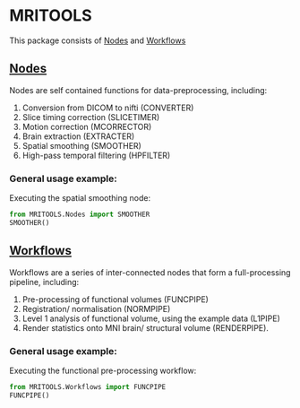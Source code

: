 # MRITOOLS
This package consists of [Nodes](/MRITOOLS/Nodes) and [Workflows](/MRITOOLS/Workflows)

## [Nodes](/MRITOOLS/Nodes)
Nodes are self contained functions for data-preprocessing, including:
1. Conversion from DICOM to nifti (CONVERTER)
2. Slice timing correction (SLICETIMER)
3. Motion correction (MCORRECTOR)
4. Brain extraction (EXTRACTER)
5. Spatial smoothing (SMOOTHER)
6. High-pass temporal filtering (HPFILTER)

### General usage example:

Executing the spatial smoothing node:
```python
from MRITOOLS.Nodes import SMOOTHER
SMOOTHER()
```

## [Workflows](/MRITOOLS/Workflows)

Workflows are a series of inter-connected nodes that form a full-processing pipeline, including:
1. Pre-processing of functional volumes (FUNCPIPE)
2. Registration/ normalisation (NORMPIPE)
3. Level 1 analysis of functional volume, using the example data (L1PIPE)
4. Render statistics onto MNI brain/ structural volume (RENDERPIPE).

### General usage example:

Executing the functional pre-processing workflow:
```python
from MRITOOLS.Workflows import FUNCPIPE
FUNCPIPE()
```

